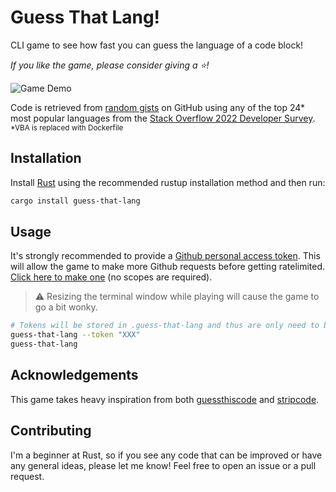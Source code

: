 # Guess That Lang!

CLI game to see how fast you can guess the language of a code block!

_If you like
the game, please consider giving a ⭐!_

![Game Demo](https://user-images.githubusercontent.com/65814829/183973036-c283d147-8061-40c8-a306-916801d6c9bc.gif)

Code is retrieved from [random
gists](https://docs.github.com/en/rest/gists/gists#list-public-gists) on GitHub
using any of the top 24* most popular languages from the [Stack Overflow 2022
Developer
Survey](https://survey.stackoverflow.co/2022/#most-popular-technologies-language).
<sub>*VBA is replaced with Dockerfile</sub>

## Installation

Install [Rust](https://www.rust-lang.org/tools/install) using the recommended rustup installation method and then run:

```sh
cargo install guess-that-lang
```

## Usage

It's strongly recommended to provide a [Github personal access token](https://docs.github.com/en/authentication/keeping-your-account-and-data-secure/creating-a-personal-access-token). This will
allow the game to make more Github requests before getting ratelimited. [Click
here to make
one](https://github.com/settings/tokens/new?description=Guess%20That%20Lang) (no
scopes are required).

> ⚠️ Resizing the terminal window while playing will cause the game to go a bit
> wonky.

```sh
# Tokens will be stored in .guess-that-lang and thus are only need to be input once.
guess-that-lang --token "XXX"
guess-that-lang
```

## Acknowledgements

This game takes heavy inspiration from both
[guessthiscode](https://guessthiscode.com) and
[stripcode](https://github.com/benawad/stripcode).

## Contributing

I'm a beginner at Rust, so if you see any code that can be improved or have any
general ideas, please let
me know! Feel free to open an issue or a pull request.
